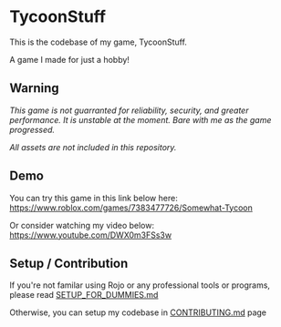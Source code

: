 # TycoonStuff

This is the codebase of my game, TycoonStuff.

A game I made for just a hobby!

## Warning

_This game is not guarranted for reliability, security, and greater performance. It is unstable at the moment. Bare with me as the game progressed._

_All assets are not included in this repository._

## Demo

You can try this game in this link below here:
https://www.roblox.com/games/7383477726/Somewhat-Tycoon

Or consider watching my video below:
https://www.youtube.com/DWX0m3FSs3w

## Setup / Contribution

If you're not familar using Rojo or any professional tools or programs, please read [SETUP_FOR_DUMMIES.md](SETUP_FOR_DUMMIES.md)

Otherwise, you can setup my codebase in [CONTRIBUTING.md](CONTRIBUTING.md) page
